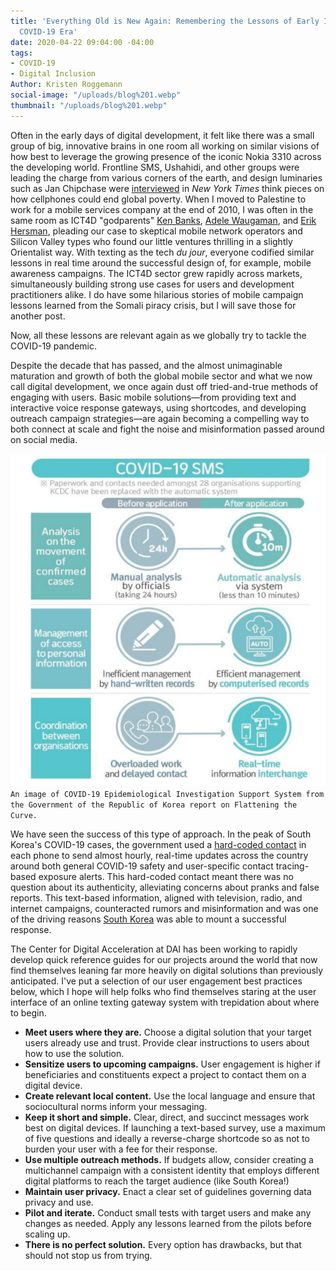 ```yaml
---
title: 'Everything Old is New Again: Remembering the Lessons of Early ICT4D in the
  COVID-19 Era'
date: 2020-04-22 09:04:00 -04:00
tags:
- COVID-19
- Digital Inclusion
Author: Kristen Roggemann
social-image: "/uploads/blog%201.webp"
thumbnail: "/uploads/blog%201.webp"
---
```


Often in the early days of digital development, it felt like there was a small group of big, innovative brains in one room all working on similar visions of how best to leverage the growing presence of the iconic Nokia 3310 across the developing world. Frontline SMS, Ushahidi, and other groups were leading the charge from various corners of the earth, and design luminaries such as Jan Chipchase were [interviewed](https://www.nytimes.com/2008/04/13/magazine/13anthropology-t.html) in *New York Times* think pieces on how cellphones could end global poverty. When I moved to Palestine to work for a mobile services company at the end of 2010, I was often in the same room as ICT4D "godparents" [Ken Banks](https://en.wikipedia.org/wiki/Ken_Banks), [Adele Waugaman](https://www.linkedin.com/in/waugaman/), and [Erik Hersman](https://en.wikipedia.org/wiki/Erik_Hersman), pleading our case to skeptical mobile network operators and Silicon Valley types who found our little ventures thrilling in a slightly Orientalist way. With texting as the tech *du jour*, everyone codified similar lessons in real time around the successful design of, for example, mobile awareness campaigns. The ICT4D sector grew rapidly across markets, simultaneously building strong use cases for users and development practitioners alike. I do have some hilarious stories of mobile campaign lessons learned from the Somali piracy crisis, but I will save those for another post.

Now, all these lessons are relevant again as we globally try to tackle the COVID-19 pandemic.

<!--more-->

Despite the decade that has passed, and the almost unimaginable maturation and growth of both the global mobile sector and what we now call digital development, we once again dust off tried-and-true methods of engaging with users. Basic mobile solutions—from providing text and interactive voice response gateways, using shortcodes, and developing outreach campaign strategies—are again becoming a compelling way to both connect at scale and fight the noise and misinformation passed around on social media.

![SK_COVID.PNG](/uploads/SK_COVID.PNG)`An image of COVID-19 Epidemiological Investigation Support System from the Government of the Republic of Korea report on Flattening the Curve.`

We have seen the success of this type of approach. In the peak of South Korea's COVID-19 cases, the government used a [hard-coded contact](https://thediplomat.com/2020/03/lessons-from-south-koreas-covid-19-outbreak-the-good-bad-and-ugly/) in each phone to send almost hourly, real-time updates across the country around both general COVID-19 safety and user-specific contact tracing-based exposure alerts. This hard-coded contact meant there was no question about its authenticity, alleviating concerns about pranks and false reports. This text-based information, aligned with television, radio, and internet campaigns, counteracted rumors and misinformation and was one of the driving reasons [South Korea](https://www.ictworks.org/wp-content/uploads/2020/04/korea-flattening-covid-19-curve.pdf) was able to mount a successful response.

The Center for Digital Acceleration at DAI has been working to rapidly develop quick reference guides for our projects around the world that now find themselves leaning far more heavily on digital solutions than previously anticipated. I've put a selection of our user engagement best practices below, which I hope will help folks who find themselves staring at the user interface of an online texting gateway system with trepidation about where to begin.

* **Meet users where they are.** Choose a digital solution that your target users already use and trust. Provide clear instructions to users about how to use the solution.
* **Sensitize users to upcoming campaigns.** User engagement is higher if beneficiaries and constituents expect a project to contact them on a digital device.
* **Create relevant local content.** Use the local language and ensure that sociocultural norms inform your messaging.
* **Keep it short and simple.** Clear, direct, and succinct messages work best on digital devices. If launching a text-based survey, use a maximum of five questions and ideally a reverse-charge shortcode so as not to burden your user with a fee for their response.
* **Use multiple outreach methods.** If budgets allow, consider creating a multichannel campaign with a consistent identity that employs different digital platforms to reach the target audience (like South Korea!)
* **Maintain user privacy.** Enact a clear set of guidelines governing data privacy and use.
* **Pilot and iterate.** Conduct small tests with target users and make any changes as needed. Apply any lessons learned from the pilots before scaling up.
* **There is no perfect solution.** Every option has drawbacks, but that should not stop us from trying.